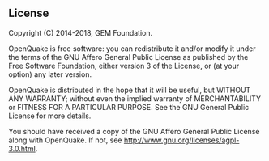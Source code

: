 ## License

Copyright (C) 2014-2018, GEM Foundation.

OpenQuake is free software: you can redistribute it and/or modify it
under the terms of the GNU Affero General Public License as published
by the Free Software Foundation, either version 3 of the License, or
(at your option) any later version.

OpenQuake is distributed in the hope that it will be useful,
but WITHOUT ANY WARRANTY; without even the implied warranty of
MERCHANTABILITY or FITNESS FOR A PARTICULAR PURPOSE.  See the
GNU General Public License for more details.

You should have received a copy of the GNU Affero General Public License
along with OpenQuake.  If not, see http://www.gnu.org/licenses/agpl-3.0.html.
